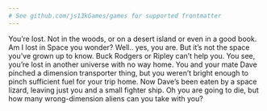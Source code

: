 ```yaml
---
# See github.com/js13kGames/games for supported frontmatter
---
```

You’re lost.  Not in the woods, or on a desert island or even in a good book.
Am I lost in Space you wonder?
Well.. yes, you are. But it’s not the space you’ve grown up to know.  Buck Rodgers or Ripley can’t help you.  You see, you’re lost in another universe with no way home.  You and your mate Dave pinched a dimension transporter thing, but you weren’t bright enough to pinch sufficient fuel for your trip home.  Now Dave’s been eaten by a space lizard, leaving just you and a small fighter ship. Oh you are going to die, but how many wrong-dimension aliens can you take with you?